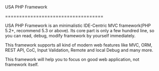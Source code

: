 USA PHP Framework

===================================


USA PHP Framework is an minimalistic IDE-Centric MVC framework(PHP 5.2+, recommend 5.3 or above). Its core part is only a few hundred line, so you can read, debug, modify framework by yourself immediately.


This framework supports all kind of modern web features like  MVC, ORM, REST API, CoC, Input Validation, Remote and local Debug and many more.


This framework will help you to focus on good web application, not framework itself.





